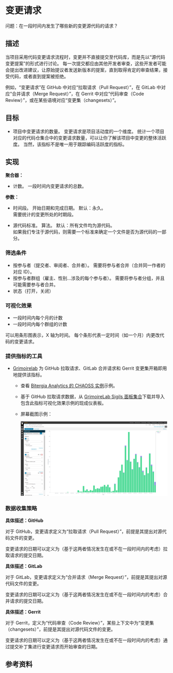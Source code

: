 # 变更请求

问题：在一段时间内发生了哪些新的变更源代码的请求？

## 描述
当项目采用代码变更请求流程时，变更并不直接提交至代码库，而是先以“源代码变更提案”的形式进行讨论。 每一次提交都应由其他开发者审查，这些开发者可能会提出改进建议，让原始提议者发送新版本的提案，直到取得肯定的审查结果，接受代码，或者直到提案被拒绝。

例如，“变更请求”在 GitHub 中对应“拉取请求（Pull Request）”，在 GitLab 中对应“合并请求（Merge Request）”，在 Gerrit 中对应“代码审查（Code Review）”，或在某些语境对应“变更集（changesets）”。


## 目标
* 项目中变更请求的数量。 变更请求是项目活动度的一个维度。 统计一个项目对应的代码仓集合中的变更请求数量，可以让你了解该项目中变更的整体活跃度。 当然，该指标不是唯一用于跟踪编码活跃度的指标。


## 实现

**聚合器：**
* 计数。 一段时间内变更请求的总数。

**参数：**

* 时间段。 开始日期和完成日期。 默认：永久。  
  需要统计的变更所处的时期段。

* 源代码标准。 算法。 默认：所有文件均为源代码。  
  如果我们专注于源代码，则需要一个标准来确定一个文件是否为源代码的一部分。


### 筛选条件

* 按参与者（提交者、审阅者、合并者）。 需要将参与者合并（合并同一作者的对应 ID）。
* 按参与者群组（雇主、性别…涉及的每个参与者）。 需要将参与者分组，并且可能需要参与者合并。
* 状态（打开，关闭）


### 可视化效果

* 一段时间内每个月的计数
* 一段时间内每个群组的计数

可以用条形图表示，X 轴为时间。 每个条形代表一定时间（如一个月）内更改代码的变更请求。



### 提供指标的工具

* [Grimoirelab](https://chaoss.github.io/grimoirelab) 为 GitHub 拉取请求、GitLab 合并请求和 Gerrit 变更集开箱即用地提供该指标。
  - 查看 [Bitergia Analytics 的 CHAOSS 实例](https://chaoss.biterg.io/app/kibana#/dashboard/GitHub-Pull-Requests)示例。
  - 基于 GitHub 拉取请求数据，从 [GrimoireLab Sigils 面板集合](https://chaoss.github.io/grimoirelab-sigils/panels/github-pullrequests/)下载并导入包含此指标可视化效果示例的现成仪表板。
  - 屏幕截图示例： 
   
    ![GrimoireLab 变更请求指标截图](images/change-requests_screenshot.png)


### 数据收集策略

**具体描述：GitHub**

对于 GitHub，变更请求定义为“拉取请求（Pull Request）”，前提是其提出对源代码文件的变更。

变更请求的日期可以定义为（基于这两者情况发生在或不在一段时间内的考虑）拉取请求的提交日期。

**具体描述：GitLab**

对于 GitLab，变更请求定义为“合并请求（Merge Request）”，前提是其提出对源代码文件的变更。

变更请求的日期可以定义为（基于这两者情况发生在或不在一段时间内的考虑）合并请求的提交日期。

**具体描述：Gerrit**

对于 Gerrit，定义为“代码审查（Code Review）”，某些上下文中为“变更集（changesets）”，前提是其提出对源代码文件的变更。

变更请求的日期可以定义为（基于这两者情况发生在或不在一段时间内的考虑）通过提交补丁集进行变更请求而开始审查的日期。

## 参考资料
